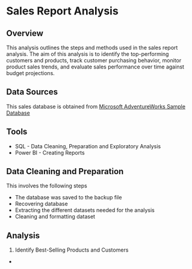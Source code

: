 # Sales Report Analysis

## Overview

This analysis outlines the steps and methods used in the sales report analysis. The aim of this analysis is to identify the top-performing customers and products, track customer purchasing behavior, monitor product sales trends, and evaluate sales performance over time against budget projections.

## Data Sources 

This sales database is obtained from [Microsoft AdventureWorks Sample Database](https://learn.microsoft.com/en-us/sql/samples/adventureworks-install-configure?view=sql-server-ver16&tabs=ssms)

## Tools

- SQL - Data Cleaning, Preparation and Exploratory Analysis
- Power BI - Creating Reports

## Data Cleaning and Preparation

This involves the following steps

- The database was saved to the backup file
- Recovering database
- Extracting the different datasets needed for the analysis
- Cleaning and formatting dataset

## Analysis

1. Identify Best-Selling Products and Customers

- 

